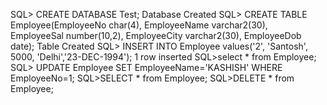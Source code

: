 SQL> CREATE DATABASE Test; 
Database Created 
SQL> CREATE TABLE Employee(EmployeeNo char(4), EmployeeName varchar2(30),         
EmployeeSal number(10,2),   EmployeeCity varchar2(30), EmployeeDob date); 
Table Created 
SQL> INSERT INTO Employee values('2', 'Santosh', 5000, 'Delhi','23-DEC-1994'); 
1 row inserted 
SQL>select * from Employee; 
SQL> UPDATE Employee SET EmployeeName='KASHISH' WHERE EmployeeNo=1; 
SQL>SELECT * from Employee; 
SQL>DELETE * from Employee;
